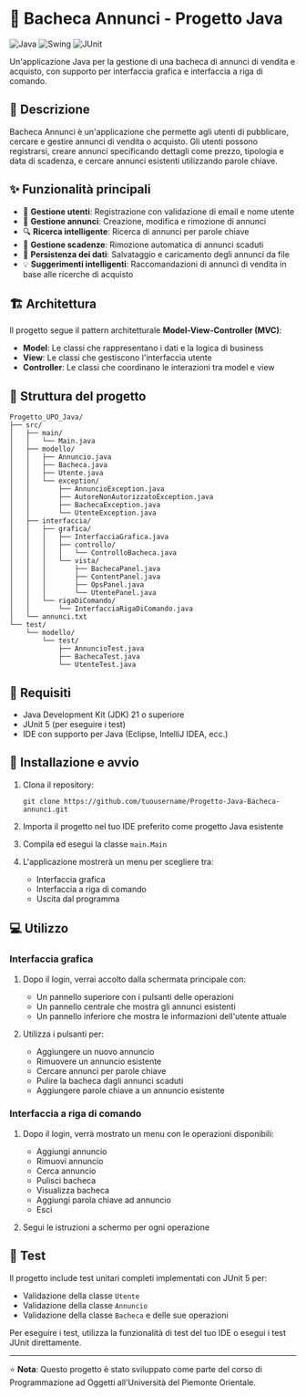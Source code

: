 # 📌 Bacheca Annunci - Progetto Java

![Java](https://img.shields.io/badge/Java-21-orange)
![Swing](https://img.shields.io/badge/Swing-GUI-blue)
![JUnit](https://img.shields.io/badge/JUnit-5.0-green)

Un'applicazione Java per la gestione di una bacheca di annunci di vendita e acquisto, con supporto per interfaccia grafica e interfaccia a riga di comando.

## 📝 Descrizione

Bacheca Annunci è un'applicazione che permette agli utenti di pubblicare, cercare e gestire annunci di vendita o acquisto. Gli utenti possono registrarsi, creare annunci specificando dettagli come prezzo, tipologia e data di scadenza, e cercare annunci esistenti utilizzando parole chiave.

## ✨ Funzionalità principali

- 👤 **Gestione utenti**: Registrazione con validazione di email e nome utente
- 📢 **Gestione annunci**: Creazione, modifica e rimozione di annunci
- 🔍 **Ricerca intelligente**: Ricerca di annunci per parole chiave
- 📆 **Gestione scadenze**: Rimozione automatica di annunci scaduti
- 🔄 **Persistenza dei dati**: Salvataggio e caricamento degli annunci da file
- 💡 **Suggerimenti intelligenti**: Raccomandazioni di annunci di vendita in base alle ricerche di acquisto

## 🏗️ Architettura

Il progetto segue il pattern architetturale **Model-View-Controller (MVC)**:

- **Model**: Le classi che rappresentano i dati e la logica di business
- **View**: Le classi che gestiscono l'interfaccia utente
- **Controller**: Le classi che coordinano le interazioni tra model e view

## 📂 Struttura del progetto

```
Progetto_UPO_Java/
├── src/
│   ├── main/
│   │   └── Main.java
│   ├── modello/
│   │   ├── Annuncio.java
│   │   ├── Bacheca.java
│   │   ├── Utente.java
│   │   └── exception/
│   │       ├── AnnuncioException.java
│   │       ├── AutoreNonAutorizzatoException.java
│   │       ├── BachecaException.java
│   │       └── UtenteException.java
│   ├── interfaccia/
│   │   ├── grafica/
│   │   │   ├── InterfacciaGrafica.java
│   │   │   ├── controllo/
│   │   │   │   └── ControlloBacheca.java
│   │   │   └── vista/
│   │   │       ├── BachecaPanel.java
│   │   │       ├── ContentPanel.java
│   │   │       ├── OpsPanel.java
│   │   │       └── UtentePanel.java
│   │   └── rigaDiComando/
│   │       └── InterfacciaRigaDiComando.java
│   └── annunci.txt
└── test/
    └── modello/
        └── test/
            ├── AnnuncioTest.java
            ├── BachecaTest.java
            └── UtenteTest.java
```

## 🔧 Requisiti

- Java Development Kit (JDK) 21 o superiore
- JUnit 5 (per eseguire i test)
- IDE con supporto per Java (Eclipse, IntelliJ IDEA, ecc.)

## 🚀 Installazione e avvio

1. Clona il repository:
   ```
   git clone https://github.com/tuousername/Progetto-Java-Bacheca-annunci.git
   ```

2. Importa il progetto nel tuo IDE preferito come progetto Java esistente

3. Compila ed esegui la classe `main.Main`

4. L'applicazione mostrerà un menu per scegliere tra:
   - Interfaccia grafica
   - Interfaccia a riga di comando
   - Uscita dal programma

## 💻 Utilizzo

### Interfaccia grafica

1. Dopo il login, verrai accolto dalla schermata principale con:
   - Un pannello superiore con i pulsanti delle operazioni
   - Un pannello centrale che mostra gli annunci esistenti
   - Un pannello inferiore che mostra le informazioni dell'utente attuale

2. Utilizza i pulsanti per:
   - Aggiungere un nuovo annuncio
   - Rimuovere un annuncio esistente
   - Cercare annunci per parole chiave
   - Pulire la bacheca dagli annunci scaduti
   - Aggiungere parole chiave a un annuncio esistente

### Interfaccia a riga di comando

1. Dopo il login, verrà mostrato un menu con le operazioni disponibili:
   - Aggiungi annuncio
   - Rimuovi annuncio
   - Cerca annuncio
   - Pulisci bacheca
   - Visualizza bacheca
   - Aggiungi parola chiave ad annuncio
   - Esci

2. Segui le istruzioni a schermo per ogni operazione

## 🧪 Test

Il progetto include test unitari completi implementati con JUnit 5 per:
- Validazione della classe `Utente`
- Validazione della classe `Annuncio`
- Validazione della classe `Bacheca` e delle sue operazioni

Per eseguire i test, utilizza la funzionalità di test del tuo IDE o esegui i test JUnit direttamente.

---

⭐ **Nota**: Questo progetto è stato sviluppato come parte del corso di Programmazione ad Oggetti all'Università del Piemonte Orientale.
